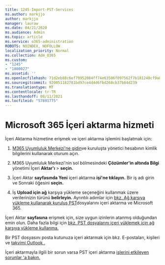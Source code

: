 ```yaml
---
title: 1245-Import-PST-Services
ms.author: markjjo
author: markjjo
manager: lauraw
ms.date: 04/21/2020
ms.audience: Admin
ms.topic: article
ms.service: o365-administration
ROBOTS: NOINDEX, NOFOLLOW
localization_priority: Normal
ms.collection: Adm_O365
ms.custom:
- "1245"
- "1800027"
ms.assetid: ''
ms.openlocfilehash: 71d2eb88c6ef79952084ff74e63506f097562f7b181248cf9a83ddc56dbffb2a
ms.sourcegitcommit: 920051182781bd97ce4d4d6fbd268cb37b84d239
ms.translationtype: MT
ms.contentlocale: tr-TR
ms.lasthandoff: 08/11/2021
ms.locfileid: "57891775"
---
```

# <a name="microsoft-365-import-service"></a>Microsoft 365 İçeri aktarma hizmeti

İçeri Aktarma hizmetine erişmek ve içeri aktarma işlemini başlatmak için:

1. [M365 Uyumluluk Merkezi'ne gidin](https://compliance.microsoft.com/)ve kuruluşta yönetici hesabının kimlik bilgilerini kullanarak oturum açın.

1. M365 Uyumluluk Merkezi'nin sol bölmesindeki **Çözümler'in altında Bilgi** yönetimi İçeri **Aktar'ı**  >  **seçin.**

1. İçeri Aktar **sayfasında Yeni** içeri aktarma **işi'ne tıklayın.** Bir iş adı girin ve Sonraki öğesini **seçin.**

1. İş **Upload için ağ** karşıya yükleme seçeneğini kullanmak üzere verilerinizin türünü **belirleyin.** Ayrıntılı adımlar için [bkz. Ağ karşıya yükleme kullanarak kuruluş PST](https://docs.microsoft.com/compliance/use-network-upload-to-import-pst-files)dosyalarını içeri aktarma ve Microsoft 365.

İçeri Aktar **sayfasına** erişmek için, size uygun izinlerin atanmış olduğundan emin olun. Daha fazla bilgi için [bkz. PST dosyalarını içeri yüklemek için ağ karşıya yükleme kullanma.](https://docs.microsoft.com/microsoft-365/compliance/importing-pst-files-to-office-365#using-network-upload-to-import-pst-files)

Bir PST dosyasını posta kutunuza içeri aktarmak için bkz. E-postaları, kişileri ve [takvimi Outlook .](https://support.office.com/article/import-email-contacts-and-calendar-from-an-outlook-pst-file-431a8e9a-f99f-4d5f-ae48-ded54b3440ac)

İçeri aktarmayla ilgili bir sorun varsa PST içeri aktarma [işlerini etkileyen sorunlar 'a bakın.](https://docs.microsoft.com/office365/troubleshoot/pst-import-service/issues-with-pst-import-job)

